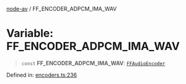 [node-av](../globals.md) / FF\_ENCODER\_ADPCM\_IMA\_WAV

# Variable: FF\_ENCODER\_ADPCM\_IMA\_WAV

> `const` **FF\_ENCODER\_ADPCM\_IMA\_WAV**: [`FFAudioEncoder`](../type-aliases/FFAudioEncoder.md)

Defined in: [encoders.ts:236](https://github.com/seydx/av/blob/f8631fc881b394300b1479f511d55cf1c370a87f/src/constants/encoders.ts#L236)
